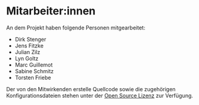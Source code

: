 # Mitarbeiter:innen

An dem Projekt haben folgende Personen mitgearbeitet:

- Dirk Stenger
- Jens Fitzke
- Julian Zilz
- Lyn Goltz
- Marc Guillemot
- Sabine Schmitz
- Torsten Friebe

Der von den Mitwirkenden erstelle Quellcode sowie die zugehörigen Konfigurationsdateien stehen unter der [Open Source Lizenz](LICENSE.txt) zur Verfügung.